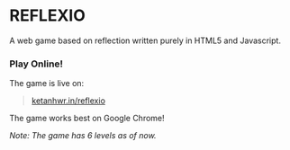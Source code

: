 # REFLEXIO
A web game based on reflection written purely in HTML5 and Javascript.

### Play Online!
The game is live on:
>[ketanhwr.in/reflexio]

The game works best on Google Chrome!

*Note: The game has 6 levels as of now.*

[ketanhwr.in/reflexio]: <http://ketanhwr.in/reflexio>
